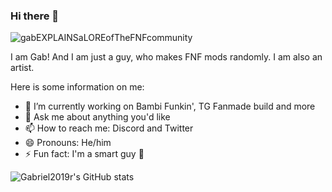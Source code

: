 ### Hi there 👋

![gabEXPLAINSaLOREofTheFNFcommunity](https://user-images.githubusercontent.com/100803757/180645340-8f0d623d-fde9-4dd7-a777-194249de495f.gif)

I am Gab! And I am just a guy, who makes FNF mods randomly. I am also an artist.


Here is some information on me:

- 🔭 I’m currently working on Bambi Funkin', TG Fanmade build and more
- 💬 Ask me about anything you'd like
- 📫 How to reach me: Discord and Twitter
- 😄 Pronouns: He/him
- ⚡ Fun fact: I'm a smart guy :troll:

![Gabriel2019r's GitHub stats](https://github-readme-stats.vercel.app/api?username=Gabriel2019r&show_icons=true&theme=tokyonight)
